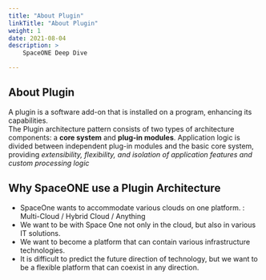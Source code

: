 ```yaml
---
title: "About Plugin"
linkTitle: "About Plugin"
weight: 1
date: 2021-08-04
description: >
    SpaceONE Deep Dive

---
```


## About Plugin
A plugin is a software add-on that is installed on a program, enhancing its capabilities.<br> 
The Plugin architecture pattern consists of two types of architecture components: a **core system** and **plug-in modules**. Application logic is divided between independent plug-in modules and the basic core system, providing *extensibility, flexibility, and isolation of application features and custom processing logic*

## Why SpaceONE use a Plugin Architecture
* SpaceOne wants to accommodate various clouds on one platform. : Multi-Cloud / Hybrid Cloud / Anything<br>
* We want to be with Space One not only in the cloud, but also in various IT solutions.
* We want to become a platform that can contain various infrastructure technologies.
* It is difficult to predict the future direction of technology, but we want to be a flexible platform that can coexist in any direction.